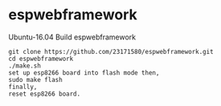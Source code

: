 # espwebframework
Ubuntu-16.04 Build espwebframework

	git clone https://github.com/23171580/espwebframework.git
    cd espwebframework
    ./make.sh
    set up esp8266 board into flash mode then,
    sudo make flash
    finally,
    reset esp8266 board.
